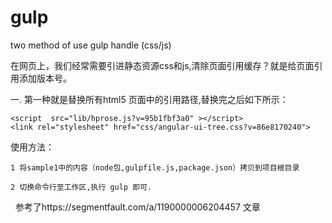# gulp
two method of use gulp handle (css/js)

在网页上，我们经常需要引进静态资源css和js,清除页面引用缓存？就是给页面引用添加版本号。

一. 第一种就是替换所有html5 页面中的引用路径,替换完之后如下所示：
		
	<script  src="lib/hprose.js?v=95b1fbf3a0" ></script>		
	<link rel="stylesheet" href="css/angular-ui-tree.css?v=86e8170240">
   
   使用方法：
   
    1 将sample1中的内容（node包,gulpfile.js,package.json）拷贝到项目根目录
    
    2 切换命令行至工作区,执行 gulp 即可.
   
   参考了https://segmentfault.com/a/1190000006204457 文章

